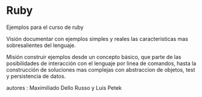 Ruby
====

Ejemplos para el curso de ruby


Visión
documentar con ejemplos simples y reales las caracteristicas mas
sobresalientes del lenguaje.

Misión
construir ejemplos desde un concepto básico, que parte de las
posibilidades de interacción con el lenguaje por linea de comandos,
hasta la construcción de soluciones mas complejas con abstraccion de
objetos, test y persistencia de datos.









autores : Maximiliado Dello Russo y Luis Petek